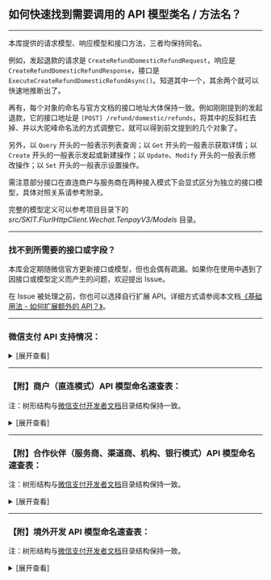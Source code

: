 ﻿## 如何快速找到需要调用的 API 模型类名 / 方法名？

---

本库提供的请求模型、响应模型和接口方法，三者均保持同名。

例如，发起退款的请求是 `CreateRefundDomesticRefundRequest`，响应是 `CreateRefundDomesticRefundResponse`，接口是 `ExecuteCreateRefundDomesticRefundAsync()`。知道其中一个，其余两个就可以快速地推断出了。

再有，每个对象的命名与官方文档的接口地址大体保持一致。例如刚刚提到的发起退款，它的接口地址是 `[POST] /refund/domestic/refunds`，将其中的反斜杠去掉、并以大驼峰命名法的方式调整它，就可以得到前文提到的几个对象了。

另外，以 `Query` 开头的一般表示列表查询；以 `Get` 开头的一般表示获取详情；以 `Create` 开头的一般表示发起或新建操作；以 `Update`、`Modify` 开头的一般表示修改操作；以 `Set` 开头的一般表示设置操作。

需注意部分接口在直连商户与服务商在两种接入模式下会显式区分为独立的接口模型，具体对照关系请参考附录。

完整的模型定义可以参考项目目录下的 _src/SKIT.FlurlHttpClient.Wechat.TenpayV3/Models_ 目录。

---

### 找不到所需要的接口或字段？

本库会定期随微信官方更新接口或模型，但也会偶有疏漏。如果你在使用中遇到了因接口或模型定义而产生的问题，欢迎提出 Issue。

在 Issue 被处理之前，你也可以选择自行扩展 API。详细方式请参阅本文档[《基础用法 - 如何扩展额外的 API？》](./Basic_Extensions.md)。

---

### 微信支付 API 支持情况：

<details>

<summary>[展开查看]</summary>

|     |             微信 API              |      商户类型       |       备注        |
| :-: | :-------------------------------: | :-----------------: | :---------------: |
|  √  |       支付产品：JSAPI 支付        | 直连商户 & 合作伙伴 |                   |
|  √  |        支付产品：APP 支付         | 直连商户 & 合作伙伴 |                   |
|  √  |         支付产品：H5 支付         | 直连商户 & 合作伙伴 |                   |
|  √  |       支付产品：Native 支付       | 直连商户 & 合作伙伴 |                   |
|  √  |       支付产品：小程序支付        | 直连商户 & 合作伙伴 |                   |
|  ×  |  <del>支付产品：付款码支付</del>  | 直连商户 & 合作伙伴 | 官方未提供 v3 API |
|  √  |        支付产品：合单支付         | 直连商户 & 合作伙伴 |                   |
|  √  |      支付产品：资金/交易账单      | 直连商户 & 合作伙伴 |                   |
|  √  |          支付产品：退款           | 直连商户 & 合作伙伴 |                   |
|  √  |       运营工具：转账到零钱        | 直连商户 & 合作伙伴 |                   |
|  ×  | <del>运营工具：转账到银行卡</del> | 直连商户 & 合作伙伴 | 官方未提供 v3 API |
|  √  |       经营能力：微信支付分        | 直连商户 & 合作伙伴 |                   |
|  √  |     经营能力：微信支付分停车      | 直连商户 & 合作伙伴 |                   |
|  √  |       经营能力：平台收付通        |      合作伙伴       |                   |
|  √  |         运营工具：代金券          | 直连商户 & 合作伙伴 |                   |
|  √  |         运营工具：商家券          | 直连商户 & 合作伙伴 |                   |
|  √  |        运营工具：委托营销         | 直连商户 & 合作伙伴 |                   |
|  √  |        运营工具：支付有礼         | 直连商户 & 合作伙伴 |                   |
|  √  |        运营工具：智慧商圈         | 直连商户 & 合作伙伴 |                   |
|  √  |       运营工具：支付即服务        | 直连商户 & 合作伙伴 |                   |
|  √  |        运营工具：电子发票         | 直连商户 & 合作伙伴 |                   |
|  √  |        运营工具：点金计划         |      合作伙伴       |                   |
|  ×  |   <del>运营工具：现金红包</del>   | 直连商户 & 合作伙伴 | 官方未提供 v3 API |
|  √  |          扩展工具：分账           | 直连商户 & 合作伙伴 |                   |
|  √  |      扩展工具：连锁品牌分账       |      合作伙伴       |                   |
|  √  |     扩展工具：消费者投诉 2.0      | 直连商户 & 合作伙伴 |                   |
|  √  |        安全工具：平台证书         | 直连商户 & 合作伙伴 |                   |
|  √  |      商户管理：特约商户进件       |      合作伙伴       |                   |
|  √  |    商户管理：商户开户意愿确认     |      合作伙伴       |                   |
|  √  |    商户管理：商户平台处置通知     |      合作伙伴       |                   |
|  √  |   商户管理：不活跃商户身份核实    |      合作伙伴       |                   |
|  √  |           其他：消费卡            | 直连商户 & 合作伙伴 |                   |
|  √  |      其他：代扣服务切卡组件       | 直连商户 & 合作伙伴 |                   |
|  √  |    其他：图片上传（营销专用）     | 直连商户 & 合作伙伴 |                   |
|  √  |         其他：微信先享卡          |      直连商户       |                   |
|  √  |        其他：连锁品牌门店         |      合作伙伴       |                   |
|  √  |        其他：品牌小店营销         |      合作伙伴       |                   |
|  √  |     其他：租用充电宝隔夜归还      |      直连商户       |                   |
|  √  |          其他：ETC 扣费           |      合作伙伴       |                   |
|  √  |          其他：电子小票           |      合作伙伴       |                   |
|  √  |       其他：出租车电子发票        |      合作伙伴       |                   |
|  √  |         其他：教育续费通          |      直连商户       |                   |
|  √  |         其他：校园轻松付          |      合作伙伴       |                   |
|  √  |        其他：微信点餐订单         |      合作伙伴       |                   |
|  √  |         其他：微信寄快递          |      合作伙伴       |                   |
|  √  |        其他：品牌小店营销         |      合作伙伴       |                   |
|  √  |        其他：银行定向促活         | 直连商户 & 合作伙伴 |                   |
|  √  |       其他：银行提现免费券        |      合作伙伴       |                   |
|  √  |         其他：银行周周惠          |      合作伙伴       |                   |
|  √  |           其他：微工卡            |      合作伙伴       |                   |
|  √  |        其他：优惠费率活动         |      合作伙伴       |                   |
|  √  |           其他：爱心餐            |      直连商户       |                   |
|  ×  |     <del>其他：清关报关</del>     |      直连商户       | 官方未提供 v3 API |
|  √  |       境外支付：子商户进件        |      合作伙伴       |                   |
|  √  |        境外支付：融合钱包         |      合作伙伴       |                   |
|  √  |        境外支付：委托代扣         | 直连商户 & 合作伙伴 |                   |
|  √  |          境外支付：报关           |      合作伙伴       |                   |

</details>

---

### 【附】商户（直连模式）API 模型命名速查表：

注：树形结构与[微信支付开发者文档](https://pay.weixin.qq.com/docs/merchant/development/interface-rules/introduction.html)目录结构保持一致。

<details>

<summary>[展开查看]</summary>

-   支付产品

    -   JSAPI 支付

        -   JSAPI 下单：`CreatePayTransactionJsapi`

        -   查询订单：`GetPayTransactionById` / `GetPayTransactionByOutTradeNumber`

        -   关闭订单：`ClosePayTransaction`

    -   APP 支付

        -   APP 下单：`CreatePayTransactionApp`

        -   查询订单：`GetPayTransactionById` / `GetPayTransactionByOutTradeNumber`

        -   关闭订单：`ClosePayTransaction`

    -   H5 支付

        -   H5 下单：`CreatePayTransactionH5`

        -   查询订单：`GetPayTransactionById` / `GetPayTransactionByOutTradeNumber`

        -   关闭订单：`ClosePayTransaction`

    -   Native 支付

        -   Native 下单：`CreatePayTransactionNative`

        -   查询订单：`GetPayTransactionById` / `GetPayTransactionByOutTradeNumber`

        -   关闭订单：`ClosePayTransaction`

    -   小程序支付

        -   小程序下单：`CreatePayTransactionJsapi`

        -   查询订单：`GetPayTransactionById` / `GetPayTransactionByOutTradeNumber`

        -   关闭订单：`ClosePayTransaction`

    -   合单支付

        -   合单 APP 下单：`CreateCombineTransactionApp`

        -   合单 JSAPI 下单：`CreateCombineTransactionJsapi`

        -   合单 H5 下单：`CreateCombineTransactionH5`

        -   合单 Native 下单：`CreateCombineTransactionNative`

        -   合单小程序下单：`CreateCombineTransactionJsapi`

        -   合单查询订单：`GetCombineTransactionByCombineOutTradeNumber`

        -   合单关闭订单：`CloseCombineTransaction`

    -   资金/交易账单

        -   申请交易账单：`GetBillTradeBill`

        -   申请资金账单：`GetBillFundflowBill`

        -   下载账单：`DownloadBillFile`

    -   退款

        -   申请退款：`CreateRefundDomesticRefund`

        -   查询单笔退款：`GetRefundDomesticRefundByOutRefundNumber`

        -   发起异常退款：`CreateRefundDomesticAbnormalRefundApply`

-   运营工具

    -   转账到零钱

        -   发起批量转账：`CreateTransferBatch`

        -   微信批次单号查询批次单：`GetTransferBatchByBatchId`

        -   微信明细单号查询明细单：`GetTransferBatchDetailByDetailId`

        -   商家批次单号查询批次单：`GetTransferBatchByOutBatchNumber`

        -   商家明细单号查询明细单：`GetTransferBatchDetailByOutDetailNumber`

        -   转账电子回单申请受理：`CreateTransferBillReceipt`

        -   查询转账电子回单：`GetTransferBillReceiptByOutBatchNumber`

        -   转账明细电子回单受理：`CreateTransferDetailElectronicReceipt`

        -   查询转账明细电子回单受理结果：`GetTransferDetailElectronicReceiptByOutDetailNumber`

        -   下载电子回单：`DownloadBillFile`

        -   查询账户实时余额：`GetMerchantFundBalance`

        -   查询账户日终余额：`GetMerchantFundDayendBalance`

    -   微信支付分

        -   服务订单

            -   创建支付分订单：`CreatePayScoreServiceOrder`

            -   查询支付分订单：`GetPayScoreServiceOrderByQueryId` / `GetPayScoreServiceOrderByOutOrderNumber`

            -   取消支付分订单：`CancelPayScoreServiceOrder`

            -   修改订单金额：`ModifyPayScoreServiceOrder`

            -   完结支付分订单：`SetPayScoreServiceOrderComplete`

            -   商户发起催收扣款：`SetPayScoreServiceOrderPay`

            -   同步服务订单信息：`SetPayScoreServiceOrderSync`

            -   申请退款：`CreateRefundDomesticRefund`

            -   查询单笔退款：`GetRefundDomesticRefundByOutRefundNumber`

        -   微信支付分（免确认模式）

            -   创单结单合并：`CreatePayScoreServiceOrderDirectComplete`

        -   微信支付分（免确认预授权模式）

            -   商户预授权：`ApplyPayScorePermissions`

            -   查询用户授权记录（授权协议号）：`GetPayScorePermissionsByAuthorizationCode`

            -   解除用户授权关系（授权协议号）：`TerminatePayScorePermissionsByAuthorizationCode`

            -   查询用户授权记录（OpenId）：`GetPayScorePermissionsByOpenId`

            -   解除用户授权关系（OpenId）：`TerminatePayScorePermissionsByOpenId`

    -   微信支付分停车

        -   创建停车入场：`CreateVehicleParking`

        -   查询车牌服务开通信息：`GetVehicleParkingService`

        -   扣费受理：`CreateVehicleTransactionParking`

        -   查询订单：`GetVehicleTransactionByOutTradeNumber`

    -   代金券

        -   创建代金券批次：`CreateMarketingFavorStock`

        -   激活代金券批次：`StartMarketingFavorStock`

        -   发放代金券批次：`SendMarketingFavorUserCoupon`

        -   暂停代金券批次：`PauseMarketingFavorStock`

        -   重启代金券批次：`RestartMarketingFavorStock`

        -   条件查询批次列表：`QueryMarketingFavorStocks`

        -   查询批次详情：`GetMarketingFavorStockByStockId`

        -   查询代金券详情：`GetMarketingFavorUserCouponByCouponId`

        -   查询代金券可用商户：`QueryMarketingFavorStockMerchants`

        -   查询代金券可用单品：`QueryMarketingFavorStockItems`

        -   根据商户号查用户的券：`QueryMarketingFavorUserCoupons`

        -   下载批次核销明细：`GetMarketingFavorStockUseFlow`

        -   下载批次退款明细：`GetMarketingFavorStockRefundFlow`

        -   设置消息通知地址：`UpdateMarketingFavorCallback`

        -   图片上传：`UploadMerchantMediaImage`

    -   商家券

        -   创建商家券：`CreateMarketingBusifavorStock`

        -   查询商家券详情：`GetMarketingBusifavorStockByStockId`

        -   核销用户券：`SetMarketingBusifavorCouponUsed`

        -   根据过滤条件查询用户券：`QueryMarketingBusifavorUserCoupons`

        -   查询用户单张券详情：`GetMarketingBusifavorUserCouponByCouponCode`

        -   上传预存 Code：`UploadMarketingBusifavorStockCouponCodes`

        -   设置商家券事件通知地址：`UpdateMarketingBusifavorCallback`

        -   查询商家券事件通知地址：`GetMarketingBusifavorCallback`

        -   关联订单信息：`AssociateMarketingBusifavorCoupon`

        -   取消关联订单信息：`DisassociateMarketingBusifavorCoupon`

        -   修改批次预算：`UpdateMarketingBusifavorStockBudget`

        -   修改商家券基本信息：`UpdateMarketingBusifavorStock`

        -   申请退券：`CreateMarketingBusifavorCouponReturn`

        -   使券失效：`DeactivateMarketingBusifavorCoupon`

        -   营销补差付款：`CreateMarketingBusifavorSubsidyPayReceipt`

        -   营销补差回退：`CreateMarketingBusifavorSubsidyReturnReceipt`

        -   查询营销补差付款单列表：`QueryMarketingBusifavorSubsidyPayReceipts`

        -   查询营销补差付款单详情：`GetMarketingBusifavorSubsidyPayReceiptBySubsidyReceiptId`

        -   图片上传：`UploadMerchantMediaImage`

    -   委托营销

        -   建立合作关系：`BuildMarketingPartnership`

        -   终止合作关系：`TerminateMarketingPartnership`

        -   查询合作关系列表：`QueryMarketingPartnerships`

    -   支付有礼

        -   创建全场满额送活动：`CreateMarketingPayGiftActivityUniqueThresholdActivity`

        -   查询活动详情接口：`GetMarketingPayGiftActivityByActivityId`

        -   查询活动发券商户号：`QueryMarketingPayGiftActivityMerchants`

        -   查询活动指定商品列表：`QueryMarketingPayGiftActivityGoods`

        -   终止活动：`TerminateMarketingPayGiftActivity`

        -   新增活动发券商户号：`AddMarketingPayGiftActivityMerchant`

        -   获取支付有礼活动列表：`QueryMarketingPayGiftActivities`

        -   删除活动发券商户号：`DeleteMarketingPayGiftActivityMerchant`

        -   图片上传：`UploadMerchantMediaImage`

    -   智慧商圈

        -   商圈积分同步：`NotifyBusinessCirclePoints`

        -   商圈积分授权查询：`GetBusinessCircleUserAuthorizationByOpenId`

        -   商圈会员待积分状态查询：`GetBusinessCircleUserPointsCommitStatusByOpenId`

        -   商圈会员停车状态同步：`NotifyBusinessCircleParkings`

    -   支付即服务

        -   服务人员注册：`CreateSmartGuide`

        -   服务人员分配：`AssignSmartGuide`

        -   服务人员查询：`QuerySmartGuides`

        -   服务人员信息更新：`UpdateSmartGuide`

    -   电子发票

        -   公共 API

            -   创建电子发票卡券模板：`CreateNewTaxControlFapiaoCardTemplate`

            -   配置开发选项：`ModifyNewTaxControlFapiaoMerchantDevelopmentConfig`

            -   查询商户配置的开发选项：`GetNewTaxControlFapiaoMerchantDevelopmentConfig`

            -   查询电子发票：`GetNewTaxControlFapiaoApplicationByFapiaoApplyId`

            -   获取抬头填写链接：`GetNewTaxControlFapiaoUserTitleUrl`

            -   获取用户填写的抬头：`GetNewTaxControlFapiaoUserTitle`

        -   区块链电子发票 API

            -   获取商户开票基础信息：`GetNewTaxControlFapiaoMerchantBaseInformation`

            -   获取商品和服务税收分类对照表：`QueryNewTaxControlFapiaoMerchantTaxCodes`

            -   开具电子发票：`CreateNewTaxControlFapiaoApplication`

            -   冲红电子发票：`ReverseNewTaxControlFapiaoApplication`

            -   获取发票下载信息：`GetNewTaxControlFapiaoApplicationFiles`

            -   下载发票文件：`DownloadNewTaxControlFapiaoApplicationFile`

        -   电子发票商户信息

            -   上传电子发票文件：`UploadNewTaxControlFapiaoApplicationFapiaoFile`

            -   将电子发票插入微信用户卡包：`CreateNewTaxControlFapiaoApplicationCard`

-   扩展工具

    -   分账

        -   请求分账：`CreateProfitSharingOrder`

        -   查询分账结果：`GetProfitSharingOrderByOutOrderNu`

        -   请求分账回退：`CreateProfitSharingReturnOrder`

        -   查询分账回退结果：`GetProfitSharingReturnOrderByOutOrderNumber`

        -   解冻剩余资金：`SetProfitSharingOrderUnfrozen`

        -   查询剩余待分金额：`GetProfitSharingTransactionAmounts`

        -   添加分账接收方：`AddProfitSharingReceiver`

        -   删除分账接收方：`DeleteProfitSharingReceiver`

        -   申请分账账单：`GetProfitSharingBill`

        -   下载账单：`DownloadBillFile`

    -   消费者投诉 2.0

        -   查询投诉单列表：`QueryMerchantServiceComplaints`

        -   查询投诉单详情：`GetMerchantServiceComplaintByComplaintId`

        -   查询投诉协商历史：`QueryMerchantServiceComplaintNegotiationHistories`

        -   创建投诉通知回调地址：`CreateMerchantServiceComplaintNotification`

        -   查询投诉通知回调地址：`GetMerchantServiceComplaintNotification`

        -   更新投诉通知回调地址：`UpdateMerchantServiceComplaintNotification`

        -   删除投诉通知回调地址：`DeleteMerchantServiceComplaintNotification`

        -   提交回复：`CreateMerchantServiceComplaintResponse`

        -   反馈处理完成：`SetMerchantServiceComplaintComplete`

        -   商户上传反馈图片：`UploadMerchantServiceImage`

        -   下载图片：`DownloadMerchantServiceImage`

-   安全工具

    -   平台证书

        -   获取平台证书列表：`QueryCertificates`

-   其他

    -   消费卡

        -   发放消费卡：`SendMarketingBusifavorCoupon`

    -   银行定向促活

        -   导入定向用户协议号：`UploadMarketingBankPackagesTasks`

    -   银行提现免费券

        -   为用户发银行提现免费券：`SendMarketingWithdrawFavorUserCoupon`

        -   查询批次下用户银行提现免费券列表：`QueryMarketingWithdrawFavorUserCoupons`

    -   银行周周惠

        -   报名周周惠活动：`ApplyMarketingWeeklyDiscountActivity`

        -   查询周周惠活动列表：`QueryApplyMarketingWeeklyDiscountActivities`

        -   查询周周惠活动详情：`GetApplyMarketingWeeklyDiscountActivityByActivityId`

    -   银行组件：

        -   获取对私银行卡号开户银行：`QueryCapitalBanksByBankAccount`

        -   查询支持个人业务的银行列表：`QueryCapitalBanksPersonalBanking`

        -   查询支持对公业务的银行列表：`QueryCapitalBanksCorporateBanking`

        -   查询省份列表：`QueryCapitalAreasProvinces`

        -   查询城市列表：`QueryCapitalAreasCities`

        -   查询支行列表：`QueryCapitalBanksBranches`

    -   微信先享卡

        -   预受理领卡请求：`PrepareDiscountCard`

        -   增加用户记录：`AddDiscountCardUserRecord`

        -   查询先享卡订单：`GetDiscountCardByOutCardCode`

    -   来账识别

        -   商户银行来账查询：`QueryMerchantFundMerchantIncomeRecords`

    -   扣款服务

        -   预扣费通知：`NotifyPAPayContract`

    -   代扣服务切卡组件

        -   出行券切卡组件预下单：`CreateIndustryCouponToken`

    -   教育续费通：

        -   预签约：`PresignEducationPAPayContract`

        -   通过协议号查询签约：`GetEducationPAPayContractByContractId`

        -   通过用户标识查询签约：`QueryEducationPAPayUserContracts`

        -   解约：`TerminateEducationPAPayContract`

        -   发送扣款预通知：`SendEducationPAPayContractNotification`

        -   教育通扣款受理：`CreateEducationPAPayTransaction`

        -   微信订单号查单：`GetEducationPAPayTransactionById`

        -   商户订单号查单：`GetEducationPAPayTransactionByOutTradeNumber`

    -   租用充电宝隔夜归还

        -   保险订单

            -   创建保险订单：`CreateHirePowerBankInsuranceOrder`

            -   查询保险订单详情：`GetHirePowerBankInsuranceOrderByOutOrderNumber`

            -   查询用户保险订单领取资格：`GetHirePowerBankUserQualificationByOpenId`

    -   爱心餐

        -   查询爱心餐品牌信息：`GetLovefeastBrandByBrandId`

</details>

---

### 【附】合作伙伴（服务商、渠道商、机构、银行模式）API 模型命名速查表：

注：树形结构与[微信支付开发者文档](https://pay.weixin.qq.com/docs/partner/development/interface-rules/introduction.html)目录结构保持一致。

<details>

<summary>[展开查看]</summary>

-   支付产品

    -   JSAPI 支付

        -   JSAPI 下单：`CreatePayPartnerTransactionJsapi`

        -   查询订单：`GetPayPartnerTransactionById` / `GetPayPartnerTransactionByOutTradeNumber`

        -   关闭订单：`ClosePayPartnerTransaction`

    -   APP 支付

        -   APP 下单：`CreatePayPartnerTransactionApp`

        -   查询订单：`GetPayPartnerTransactionById` / `GetPayPartnerTransactionByOutTradeNumber`

        -   关闭订单：`ClosePayPartnerTransaction`

    -   H5 支付

        -   H5 下单：`CreatePayPartnerTransactionH5`

        -   查询订单：`GetPayPartnerTransactionById` / `GetPayPartnerTransactionByOutTradeNumber`

        -   关闭订单：`ClosePayPartnerTransaction`

    -   Native 支付

        -   Native 下单：`CreatePayPartnerTransactionNative`

        -   查询订单：`GetPayPartnerTransactionById` / `GetPayPartnerTransactionByOutTradeNumber`

        -   关闭订单：`ClosePayPartnerTransaction`

        -   申请退款：`CreateRefundDomesticRefund`

        -   查询单笔退款：`GetRefundDomesticRefundByOutRefundNumber`

        -   申请交易账单：`GetBillTradeBill`

        -   申请资金账单：`GetBillFundflowBill`

        -   申请单个子商户资金账单：`GetBillSubMerchantFundflowBill`

        -   下载账单：`DownloadBillFile`

    -   小程序支付

        -   小程序下单：`CreatePayPartnerTransactionJsapi`

        -   查询订单：`GetPayPartnerTransactionById` / `GetPayPartnerTransactionByOutTradeNumber`

        -   关闭订单：`ClosePayPartnerTransaction`

    -   合单支付

        -   合单 APP 下单：`CreateCombineTransactionApp`

        -   合单 JSAPI 下单：`CreateCombineTransactionJsapi`

        -   合单 H5 下单：`CreateCombineTransactionH5`

        -   合单 Native 下单：`CreateCombineTransactionNative`

        -   合单小程序下单：`CreateCombineTransactionJsapi`

        -   合单查询订单：`GetCombineTransactionByCombineOutTradeNumber`

        -   合单关闭订单：`CloseCombineTransaction`

    -   资金/交易账单

        -   申请交易账单：`GetBillTradeBill`

        -   申请资金账单：`GetBillFundflowBill`

        -   下载账单：`DownloadBillFile`

        -   申请单个子商户资金账单：`GetBillSubMerchantFundflowBill`

        -   申请二级商户资金账单：`GetEcommerceBillFundflowBill`

        -   下载单个子商户/二级商户资金账单：`DownloadBillFile`

    -   退款

        -   申请退款：`CreateRefundDomesticRefund`

        -   查询单笔退款：`GetRefundDomesticRefundByOutRefundNumber`

        -   发起异常退款：`CreateRefundDomesticAbnormalRefundApply`

-   运营工具

    -   转账到零钱

        -   发起批量转账：`CreatePartnerTransferBatch`

        -   微信批次单号查询批次单：`GetPartnerTransferBatchByBatchId`

        -   微信明细单号查询明细单：`GetPartnerTransferBatchDetailByDetailId`

        -   商家批次单号查询批次单：`GetPartnerTransferBatchByOutBatchNumber`

        -   商家明细单号查询明细单：`GetPartnerTransferBatchDetailByOutDetailNumber`

        -   转账电子回单申请受理：`CreateTransferBillReceipt`

        -   查询转账电子回单：`GetTransferBillReceiptByOutBatchNumber`

        -   转账明细电子回单受理：`CreateTransferDetailElectronicReceipt`

        -   查询转账明细电子回单受理结果：`GetTransferDetailElectronicReceiptByOutDetailNumber`

        -   下载电子回单：`DownloadBillFile`

        -   查询特约商户账户实时余额：`GetEcommerceFundBalance`

        -   查询账户实时余额：`GetMerchantFundBalance`

        -   查询账户日终余额：`GetMerchantFundDayendBalance`

    -   微信支付分

        -   服务订单

            -   创建支付分订单：`CreatePayScorePartnerServiceOrder`

            -   查询支付分订单：`GetPayScorePartnerServiceOrderByQueryId` / `GetPayScoreServiceOrderByOutOrderNumber`

            -   取消支付分订单：`CancelPayScorePartnerServiceOrder`

            -   修改订单金额：`ModifyPayPartnerScoreServiceOrder`

            -   完结支付分订单：`SetPayScorePartnerServiceOrderComplete`

            -   商户发起催收扣款：`SetPayScorePartnerServiceOrderPay`

            -   同步服务订单信息：`SetPayScorePartnerServiceOrderSync`

            -   商户申请获取对账单：`GetPayScoreMerchantBill`

        -   微信支付分（免确认预授权模式）

            -   商户预授权：`ApplyPayScorePartnerPermissions`

            -   查询用户授权记录（授权协议号）：`GetPayScorePartnerPermissionsByAuthorizationCode`

            -   解除用户授权关系（授权协议号）：`TerminatePayScorePartnerPermissionsByAuthorizationCode`

            -   查询用户授权记录（OpenId）：`GetPayScorePartnerPermissionsByOpenId`

            -   解除用户授权关系（OpenId）：`TerminatePayScorePartnerPermissionsByOpenId`

    -   微信支付分停车

        -   查询车牌服务开通信息：`GetVehicleParkingService`

        -   创建停车入场：`CreateVehicleParking`

        -   扣费受理：`CreateVehicleTransactionParking`

        -   查询订单：`GetVehicleTransactionByOutTradeNumber`

    -   平台收付通（商户进件）

        -   二级商户进件：`CreateEcommerceApplyment`

        -   查询申请状态：`GetEcommerceApplymentByApplymentId` / `GetEcommerceApplymentByOutRequestNumber`

        -   下载平台证书：`QueryCertificates`

        -   修改结算帐号：`ModifyApplyForSubMerchantSettlement`

        -   查询结算账户：`GetApplyForSubMerchantSettlement`

        -   查询结算账户修改申请状态：`GetApplyForSubMerchantSettlementByApplicationNumber`

    -   平台收付通（普通支付）

        -   APP 下单：`CreatePayPartnerTransactionApp`

        -   JSAPI 下单：`CreatePayPartnerTransactionJsapi`

        -   小程序下单：`CreatePayPartnerTransactionJsapi`

        -   H5 下单：`CreatePayPartnerTransactionH5`

        -   Navive 下单：`CreatePayPartnerTransactionNavive`

        -   查询订单：`GetPayPartnerTransactionById` / `GetPayPartnerTransactionByOutTradeNumber`

        -   关闭订单：`ClosePayPartnerTransaction`

    -   平台收付通（合单支付）

        -   合单 APP 下单：`CreateCombineTransactionApp`

        -   合单 JSAPI 下单：`CreateCombineTransactionJsapi`

        -   合单 H5 下单：`CreateCombineTransactionH5`

        -   合单 Native 下单：`CreateCombineTransactionNative`

        -   合单小程序下单：`CreateCombineTransactionJsapi`

        -   合单查询订单：`GetCombineTransactionByCombineOutTradeNumber`

        -   合单关闭订单：`CloseCombineTransaction`

    -   平台收付通（合单代扣）

        -   APP 方式预签约：`PresignEcommerceCombinePAPayContractEntrustApp`

        -   查询协议：`GetEcommerceCombinePAPayContractByOutContractCode`

        -   解约协议：`TerminatEcommerceCombinePAPayContract`

        -   支付：`CreateEcommerceCombinePAPayTransaction`

        -   撤销订单：`ReverseEcommerceCombinePAPayTransaction`

        -   查询订单：`GetEcommerceCombinePAPayTransactionByCombineOutTradeNumber`

    -   平台收付通（分账）

        -   请求分账：`CreateEcommerceProfitSharingOrder`

        -   查询分账结果：`GetEcommerceProfitSharingOrderByOutOrderNumber`

        -   请求分账回退：`CreateEcommerceProfitSharingReturnOrder`

        -   查询分账回退结果：`GetEcommerceProfitSharingReturnOrderByOrderId` / `GetEcommerceProfitSharingReturnOrderByOutOrderNumber`

        -   完结分账：`SetEcommerceProfitSharingOrderFinish`

        -   查询订单剩余待分金额：`GetEcommerceProfitSharingOrderAmounts`

        -   添加分账接收方：`AddEcommerceProfitSharingReceiver`

        -   删除分账接收方：`DeleteEcommerceProfitSharingReceiver`

    -   平台收付通（补差）

        -   请求补差：`CreateEcommerceSubsidy`

        -   请求补差回退：`CreateEcommerceSubsidyReturn`

        -   取消补差：`CancelEcommerceSubsidy`

    -   平台收付通（退款）

        -   申请退款：`CreateEcommerceRefund`

        -   查询退款：`GetEcommerceRefundByRefundId` / `GetEcommerceRefundByOutRefundNumber`

        -   垫付退款回补：`CreateEcommerceRefundReturnAdvance`

        -   查询垫付回补结果：`GetEcommerceRefundReturnAdvance`

    -   平台收付通（余额查询）

        -   查询二级商户账户实时余额：`GetEcommerceFundBalance`

        -   查询二级商户账户日终余额：`GetEcommerceFundDayendBalance`

        -   查询电商平台账户实时余额：`GetMerchantFundBalance`

        -   查询电商平台账户日终余额：`GetMerchantFundDayendBalance`

    -   平台收付通（商户提现）

        -   二级商户余额提现：`CreateEcommerceFundWithdraw`

        -   二级商户查询提现状态：`GetEcommerceFundWithdrawByWithdrawId` / `GetEcommerceFundWithdrawByOutRequestNumber`

        -   电商平台提现：`CreateMerchantFundWithdraw`

        -   电商平台查询提现状态：`GetMerchantFundWithdrawByWithdrawId` / `GetMerchantFundWithdrawByOutRequestNumber`

        -   按日下载提现异常文件：`GetMerchantFundWithdrawBill`

    -   平台收付通（注销申请）

        -   提交注销申请单：`CreateEcommerceAccountCancelApplication`

        -   查询注销单状态：`GetEcommerceAccountCancelApplicationByOutApplyNumber`

        -   图片上传：`UploadEcommerceAccountCancelApplicationMedia`

    -   平台收付通（注销后提现）

        -   商户提现申请单号查询提现申请单状态：`GetMerchantOperateRiskWithdrawlApplyByOutRequestNumber`

        -   微信支付提现申请单号查询提现申请单状态：`GetMerchantOperateRiskWithdrawlApplyByApplymentId`

        -   提交已注销商户号可用余额提现申请单：`CreateMerchantOperateRiskWithdrawlApply`

    -   平台收付通（跨境付款）

        -   查询订单剩余可出境余额：`GetFundsToOverseaTransactionAvailableAbroadAmountByTransactionId`

        -   申请资金出境：`CreateFundsToOverseaOrder`

        -   查询出境结果：`GetFundsToOverseaOrderByOutOrderId`

        -   获取购付汇账单文件下载链接：`GetFundsToOverseaBillDownloadUrl`

    -   平台收付通（下载账单）

        -   申请交易账单：`GetBillTradeBill`

        -   申请资金账单：`GetBillFundflowBill`

        -   获取分账账单文件下载地址：`GetProfitSharingBill`

        -   申请二级商户资金账单：`GetEcommerceBillFundflowBill`

        -   下载账单：`DownloadBillFile`

    -   代金券

        -   创建代金券批次：`CreateMarketingFavorStock`

        -   激活代金券批次：`StartMarketingFavorStock`

        -   发放代金券批次：`SendMarketingFavorUserCoupon`

        -   暂停代金券批次：`PauseMarketingFavorStock`

        -   重启代金券批次：`RestartMarketingFavorStock`

        -   条件查询批次列表：`QueryMarketingFavorStocks`

        -   查询批次详情：`GetMarketingFavorStockByStockId`

        -   查询代金券详情：`GetMarketingFavorUserCouponByCouponId`

        -   查询代金券可用商户：`QueryMarketingFavorStockMerchants`

        -   查询代金券可用单品：`QueryMarketingFavorStockItems`

        -   根据商户号查用户的券：`QueryMarketingFavorUserCoupons`

        -   下载批次核销明细：`GetMarketingFavorStockUseFlow`

        -   下载批次退款明细：`GetMarketingFavorStockRefundFlow`

        -   设置消息通知地址：`UpdateMarketingFavorCallback`

        -   图片上传：`UploadMarketingMediaImage`

    -   商家券

        -   创建商家券：`CreateMarketingBusifavorStock`

        -   查询商家券详情：`GetMarketingBusifavorStockByStockId`

        -   核销用户券：`SetMarketingBusifavorCouponUsed`

        -   根据过滤条件查询用户券：`QueryMarketingBusifavorUserCoupons`

        -   查询用户单张券详情：`GetMarketingBusifavorUserCouponByCouponCode`

        -   上传预存 Code：`UploadMarketingBusifavorStockCouponCodes`

        -   设置商家券事件通知地址：`UpdateMarketingBusifavorCallback`

        -   查询商家券事件通知地址：`GetMarketingBusifavorCallback`

        -   关联订单信息：`AssociateMarketingBusifavorCoupon`

        -   取消关联订单信息：`DisassociateMarketingBusifavorCoupon`

        -   修改批次预算：`UpdateMarketingBusifavorStockBudget`

        -   修改商家券基本信息：`UpdateMarketingBusifavorStock`

        -   申请退券：`CreateMarketingBusifavorCouponReturn`

        -   使券失效：`DeactivateMarketingBusifavorCoupon`

        -   营销补差付款：`CreateMarketingBusifavorSubsidyPayReceipt`

        -   营销补差回退：`CreateMarketingBusifavorSubsidyReturnReceipt`

        -   查询营销补差付款单列表：`QueryMarketingBusifavorSubsidyPayReceipts`

        -   查询营销补差付款单详情：`GetMarketingBusifavorSubsidyPayReceiptBySubsidyReceiptId`

        -   图片上传：`UploadMarketingMediaImage`

    -   委托营销

        -   建立合作关系：`BuildMarketingPartnership`

        -   终止合作关系：`TerminateMarketingPartnership`

        -   查询合作关系列表：`QueryMarketingPartnerships`

    -   支付有礼

        -   创建全场满额送活动：`CreateMarketingPayGiftActivityUniqueThresholdActivity`

        -   查询活动详情接口：`GetMarketingPayGiftActivityByActivityId`

        -   查询活动发券商户号：`QueryMarketingPayGiftActivityMerchants`

        -   查询活动指定商品列表：`QueryMarketingPayGiftActivityGoods`

        -   终止活动：`TerminateMarketingPayGiftActivity`

        -   新增活动发券商户号：`AddMarketingPayGiftActivityMerchant`

        -   获取支付有礼活动列表：`QueryMarketingPayGiftActivities`

        -   删除活动发券商户号：`DeleteMarketingPayGiftActivityMerchant`

        -   图片上传：`UploadMarketingMediaImage`

    -   智慧商圈

        -   商圈积分同步：`NotifyBusinessCirclePoints`

        -   商圈积分授权查询：`GetBusinessCircleUserAuthorizationByOpenId`

        -   商圈会员待积分状态查询：`GetBusinessCircleUserPointsCommitStatusByOpenId`

        -   商圈会员停车状态同步：`NotifyBusinessCircleParkings`

    -   支付即服务

        -   服务人员注册：`CreateSmartGuide`

        -   服务人员分配：`AssignSmartGuide`

        -   服务人员查询：`QuerySmartGuides`

        -   服务人员信息更新：`UpdateSmartGuide`

    -   电子发票

        -   电子发票卡券模板

            -   创建电子发票卡券模板：`CreateNewTaxControlFapiaoCardTemplate`

        -   电子发票

            -   开具电子发票：`CreateNewTaxControlFapiaoApplication`

            -   上传电子发票文件：`UploadNewTaxControlFapiaoApplicationFapiaoFile`

            -   查询电子发票：`GetNewTaxControlFapiaoApplicationByFapiaoApplyId`

            -   获取发票下载信息：`GetNewTaxControlFapiaoApplicationFiles`

            -   将电子发票插入微信用户卡包：`CreateNewTaxControlFapiaoApplicationCard`

            -   冲红电子发票：`ReverseNewTaxControlFapiaoApplication`

            -   下载发票文件：`DownloadNewTaxControlFapiaoApplicationFile`

        -   电子发票商户信息

            -   获取商户开票基础信息：`GetNewTaxControlFapiaoMerchantBaseInformation`

            -   查询商户配置的开发选项：`GetNewTaxControlFapiaoMerchantDevelopmentConfig`

            -   配置开发选项：`ModifyNewTaxControlFapiaoMerchantDevelopmentConfig`

            -   获取商品和服务税收分类对照表：`QueryNewTaxControlFapiaoMerchantTaxCodes`

            -   检查子商户开票功能状态：`CheckNewTaxControlFapiaoMerchant`

        -   用户抬头

            -   获取用户填写的抬头：`GetNewTaxControlFapiaoUserTitle`

            -   获取抬头填写链接：`GetNewTaxControlFapiaoUserTitleUrl`

    -   点金计划

        -   点金计划管理：`ChangeGoldPlanStatus`

        -   商家小票管理：`ChangeGoldPlanCustomPageStatus`

        -   同业过滤标签管理：`SetGoldPlanAdvertisingIndustryFilter`

        -   开通广告展示：`OpenGoldPlanAdvertisingShow`

        -   关闭广告展示：`CloseGoldPlanAdvertisingShow`

-   扩展工具

    -   分账

        -   请求分账：`CreateProfitSharingOrder`

        -   查询分账结果：`GetProfitSharingOrderByOutOrderNu`

        -   请求分账回退：`CreateProfitSharingReturnOrder`

        -   查询分账回退结果：`GetProfitSharingReturnOrderByOutOrderNumber`

        -   解冻剩余资金：`SetProfitSharingOrderUnfrozen`

        -   查询剩余待分金额：`GetProfitSharingTransactionAmounts`

        -   查询最大分账比例：`GetProfitSharingMerchantConfigs`

        -   添加分账接收方：`AddProfitSharingReceiver`

        -   删除分账接收方：`DeleteProfitSharingReceiver`

        -   申请分账账单：`GetProfitSharingBill`

        -   下载账单：`DownloadBillFile`

    -   连锁品牌分账

        -   请求分账：`CreateBrandProfitSharingOrder`

        -   查询分账结果：`GetBrandProfitSharingOrderByOutOrderNumber`

        -   请求分账回退：`CreateBrandProfitSharingReturnOrder`

        -   查询分账回退结果：`GetBrandProfitSharingReturnOrderByOrderId` / `GetBrandProfitSharingReturnOrderByOutOrderNumber`

        -   完结分账：`SetBrandProfitSharingOrderFinish`

        -   查询订单剩余待分金额：`GetBrandProfitSharingOrderAmounts`

        -   查询最大分账比例：`GetBrandProfitSharingBrandConfigs`

        -   添加分账接收方：`AddBrandProfitSharingReceiver`

        -   删除分账接收方：`DeleteBrandProfitSharingReceiver`

    -   消费者投诉 2.0

        -   查询投诉单列表：`QueryMerchantServiceComplaints`

        -   查询投诉单详情：`GetMerchantServiceComplaintByComplaintId`

        -   查询投诉协商历史：`QueryMerchantServiceComplaintNegotiationHistories`

        -   创建投诉通知回调地址：`CreateMerchantServiceComplaintNotification`

        -   查询投诉通知回调地址：`GetMerchantServiceComplaintNotification`

        -   更新投诉通知回调地址：`UpdateMerchantServiceComplaintNotification`

        -   删除投诉通知回调地址：`DeleteMerchantServiceComplaintNotification`

        -   提交回复：`CreateMerchantServiceComplaintResponse`

        -   反馈处理完成：`SetMerchantServiceComplaintComplete`

        -   商户上传反馈图片：`UploadMerchantServiceImage`

        -   下载图片：`DownloadMerchantServiceImage`

-   安全工具

    -   平台证书

        -   获取平台证书列表：`QueryCertificates`

-   商户管理

    -   特约商户进件

        -   提交申请单：`CreateApplyForSubMerchantApplyment`

        -   查询申请单状态：`GetApplyForSubMerchantApplymentByApplymentId` / `GetApplyForSubMerchantApplymentByBusinessCode`

        -   修改结算帐号：`ModifyApplyForSubMerchantSettlement`

        -   查询结算账户：`GetApplyForSubMerchantSettlement`

        -   查询结算账户修改申请状态：`GetApplyForSubMerchantSettlementByApplicationNumber`

        -   图片上传：`UploadMerchantMediaImage`

        -   视频上传：`UploadMerchantMediaVideo`

    -   商户开户意愿确认

        -   提交申请单：`CreateApplyForSubjectApplyment`

        -   撤销申请单：`CancelApplyForSubjectApplymentByApplymentId` / `CancelApplyForSubjectApplymentByBusinessCode`

        -   查询申请单审核结果：`GetApplyForSubjectApplymentByApplymentId` / `GetApplyForSubjectApplymentByBusinessCode`

        -   获取商户开户意愿确认状态：`GetApplyForSubjectApplymentMerchantState`

        -   图片上传：`UploadMerchantMediaImage`

    -   商户平台处置通知

        -   创建商户违规通知回调地址：`CreateMerchantRiskManageViolationNotification`

        -   查询商户违规通知回调地址：`GetMerchantRiskManageViolationNotification`

        -   更新商户违规通知回调地址：`UpdateMerchantRiskManageViolationNotification`

        -   删除商户违规通知回调地址：`DeleteMerchantRiskManageViolationNotification`

    -   商户风险管理

        -   上报订单关联信息：`CreateMerchantRiskManageTradeUnionInformationReport`

        -   查询风险信息：`GetMerchantRiskManageTradeRiskInformation`

        -   处置结果回传：`CreateMerchantRiskManageTradeRiskResult`

-   其他

    -   来账识别

        -   特约商户银行来账查询：`QueryMerchantFundPartnerIncomeRecords`

        -   服务商银行来账查询：`QueryMerchantFundMerchantIncomeRecords`

    -   扣款服务

        -   预扣费通知：`NotifyPartnerPAPayContract`

    -   代扣服务切卡组件

        -   出行券切卡组件预下单：`CreateIndustryCouponToken`

    -   连锁品牌门店

        -   创建门店：`CreateMerchantStore`

        -   查询门店：`GetMerchantStoreByStoreId`

        -   修改门店：`ModifyMerchantStore`

        -   绑定门店收款信息：`BindMerchantStoreRecipient`

        -   解除门店收款信息绑定：`UnbindMerchantStoreRecipient`

    -   品牌小店营销

        -   查询零售小店活动业务代理：`QueryMarketingGoodsSubsidyActivityRetailStoreRepresentatives`

        -   添加零售小店活动业务代理：`AddMarketingGoodsSubsidyActivityRetailStoreRepresentative`

        -   删除零售小店活动业务代理：`DeleteMarketingGoodsSubsidyActivityRetailStoreRepresentative`

        -   生成小店活动物料码：`CreateMarketingGoodsSubsidyActivityRetailStoreMaterial`

        -   查询小店活动门店列表：`QueryMarketingGoodsSubsidyActivityRetailStores`

        -   查询小店活动门店详情：`GetMarketingGoodsSubsidyActivityRetailStoreByStoreCode`

        -   添加小店活动门店：`AddMarketingGoodsSubsidyActivityRetailStore`

        -   删除小店活动门店：`DeleteMarketingGoodsSubsidyActivityRetailStore`

    -   电子小票

        -   自定义入口

            -   创建自定义入口：`CreateMarketingShoppingReceiptCustomEntrance`

            -   查询自定义入口：`GetMarketingShoppingReceiptCustomEntranceByBrandId`

            -   更新自定义入口：`ModifyMarketingShoppingReceiptCustomEntrance`

        -   电子小票

            -   上传电子小票：`UploadMarketingShoppingReceipt`

        -   商家电子小票跳转信息

            -   上传商家电子小票跳转信息：`SetMarketingShoppingReceiptJumpInfo`

        -   小票机

            -   小票机打印：`CreatePayDevicePrinterPrintOrder`

            -   查询订单：`GetPayDevicePrinterPrintOrderByPrintOrderNumber`

    -   ETC 扣费

        -   预开通用户 ETC 指定卡扣费：`PreopenVehicleETC`

        -   高速场景商户扣款：`CreateVehicleETCTransactionHighway`

        -   查询 ETC 签约状态：`GetVehicleETCContractByOpenId` / `GetVehicleETCContractByContractId`

        -   查询订单：`GetVehicleETCTransactionByOutTradeNumber` / `GetVehicleETCTransactionByTransactionId`

    -   出租车电子发票

        -   新增出租车公司：`CreateTaxiInvoiceTaxiCompany`

        -   获取出租车公司商户信息：`GetTaxiInvoiceTaxiCompany`

        -   更新出租车信息：`UpdateTaxiInvoiceTaxi`

        -   获取出租车信息：`GetTaxiInvoiceTaxi`

        -   更新司机信息：`UpdateTaxiInvoiceDriver`

        -   获取司机信息：`GetTaxiInvoiceDriver`

        -   签到签退：`CreateTaxiInvoicePunchAttendance`

        -   根据凭证查询乘客行程单：`GetTaxiInvoiceUserTaxiOrderByToken`

        -   上传出租车电子发票文件：`UploadTaxiInvoiceCardFile`

        -   将出租车电子发票插入微信用户卡包：`CreateTaxiInvoiceCard`

    -   校园轻松付：

        -   预签约：`PresignEducationSchoolPayContract`

        -   通过协议号查询签约：`GetEducationSchoolPayContractByContractId`

        -   商户主动解约：`TerminateEducationSchoolPayContract`

        -   查询用户签约列表：`QueryEducationSchoolPayUserContracts`

        -   扣款：`CreateEducationSchoolPayTransaction`

        -   微信支付订单号查单：`GetEducationSchoolPayTransactionById`

        -   商户订单号查单：`GetEducationSchoolPayTransactionByOutTradeNumber`

        -   商户查询用户欠款状态：`GetEducationSchoolPayUserDebtState`

    -   微工卡

        -   微工卡获得用户授权

            -   生成授权 Token：`CreatePayrollCardToken`

            -   查询微工卡授权关系：`GetPayrollRelationByOpenId`

        -   微工卡用户核身份：

            -   微工卡核身预下单：`PreorderWithAuthPayrollCardAuthentication`

            -   获取核身结果：`GetPayrollCardAuthenticationByAuthenticateNumber`

            -   查询核身记录：`QueryPayrollCardAuthentications`

        -   微工卡转账：

            -   发起批量转账：`CreatePayrollCardTransferBatch`

            -   微信支付批次单号查询批次单：`GetTransferBatchByBatchId`

            -   微信支付明细单号查询明细单：`GetTransferBatchDetailByDetailId`

            -   商家批次单号查询批次单：`GetTransferBatchByOutBatchNumber`

            -   商家明细单号查询明细单：`GetTransferBatchDetailByOutDetailNumber`

            -   转账电子回单申请受理：`CreateTransferBillReceipt`

            -   查询转账电子回单：`GetTransferBillReceiptByOutBatchNumber`

            -   转账明细电子回单受理：`CreateTransferDetailElectronicReceipt`

            -   查询转账明细电子回单受理结果：`GetTransferDetailElectronicReceiptByOutDetailNumber`

            -   下载电子回单：`DownloadBillFile`

        -   微工卡余额查询：

            -   查询特约商户账户实时余额：`GetEcommerceFundBalance`

            -   查询账户实时余额：`GetMerchantFundBalance`

            -   查询账户日终余额：`GetMerchantFundDayendBalance`

        -   微工卡提现：

            -   特约商户余额提现：`CreateEcommerceFundWithdraw`

            -   查询特约商户提现状态：`GetEcommerceFundWithdrawByWithdrawId` / `GetEcommerceFundWithdrawByOutRequestNumber`

            -   按日下载提现异常文件：`GetMerchantFundWithdrawBill`

        -   微工卡账单：

            -   申请单个子商户资金账单：`GetBillSubMerchantFundflowBill`

            -   下载账单：`DownloadBillFile`

        -   微工卡来账识别：

            -   特约商户银行来账查询：`QueryMerchantFundPartnerIncomeRecords`

            -   服务商银行来账查询：`QueryMerchantFundMerchantIncomeRecords`

    -   微信点餐订单

        -   点餐订单信息同步：`SyncCateringOrderStatus`

    -   微信寄快递

        -   用户 OpenID 转换：`TransformExpressUserOpenId`

</details>

---

### 【附】境外开发 API 模型命名速查表：

注：树形结构与[微信支付开发者文档](https://pay.weixin.qq.com/wiki/doc/api/wxpay/en/pages/Overview.shtml)目录结构保持一致。

<details>

<summary>[展开查看]</summary>

-   Payments

    -   Quick Pay

        -   Quick Pay：`CreateHKTransactionMicroPay` / `CreateHKPartnerTransactionMicroPay`

        -   Query Order：`GetHKTransactionByOutTradeNumber` / `GetHKTransactionById` / `GetHKPartnerTransactionByOutTradeNumber` / `GetHKPartnerTransactionById`

        -   Refund Application：`CreateHKRefund` / `CreateHKPartnerRefund`

        -   Query Single Refund：`GetHKRefundByOutRefundNumber` / `GetHKRefundById` / `GetHKPartnerRefundByOutRefundNumber` / `GetHKPartnerRefundById`

        -   Query All Refunds: `QueryHKRefunds` / `QueryHKPartnerRefunds`

        -   Downloading Reconciliation：`DownloadHKStatements`

        -   Revoke Order：`ReverseHKTransaction` / `ReverseHKPartnerTransaction`

        -   Downloading Platform Certificate：`QueryCertificates`

        -   Query Fund Settlement Details：`QueryHKSettlements`

    -   Native Payment

        -   Order Placement：`CreateHKTransactionMicroPay` / `CreateHKPartnerTransactionMicroPay`

        -   Query Order：`GetHKTransactionByOutTradeNumber` / `GetHKTransactionById` / `GetHKPartnerTransactionByOutTradeNumber` / `GetHKPartnerTransactionById`

        -   Refund Application：`CreateHKRefund` / `CreateHKPartnerRefund`

        -   Query Single Refund：`GetHKRefundByOutRefundNumber` / `GetHKRefundById` / `GetHKPartnerRefundByOutRefundNumber` / `GetHKPartnerRefundById`

        -   Query All Refunds: `QueryHKRefunds` / `QueryHKPartnerRefunds`

        -   Downloading Reconciliation：`DownloadHKStatements`

        -   Close Order：`CloseHKTransaction` / `CloseHKPartnerTransaction`

        -   Downloading Platform Certificate：`QueryCertificates`

        -   Query Fund Settlement Details：`QueryHKSettlements`

    -   JSAPI Payment

        -   Order Placement：`CreateHKTransactionMicroPay` / `CreateHKPartnerTransactionMicroPay`

        -   Query Order：`GetHKTransactionByOutTradeNumber` / `GetHKTransactionById` / `GetHKPartnerTransactionByOutTradeNumber` / `GetHKPartnerTransactionById`

        -   Refund Application：`CreateHKRefund` / `CreateHKPartnerRefund`

        -   Query Single Refund：`GetHKRefundByOutRefundNumber` / `GetHKRefundById` / `GetHKPartnerRefundByOutRefundNumber` / `GetHKPartnerRefundById`

        -   Query All Refunds: `QueryHKRefunds` / `QueryHKPartnerRefunds`

        -   Downloading Reconciliation：`DownloadHKStatements`

        -   Close Order：`CloseHKTransaction` / `CloseHKPartnerTransaction`

        -   Downloading Platform Certificate：`QueryCertificates`

        -   Query Fund Settlement Details：`QueryHKSettlements`

    -   In-App Payment

        -   Order Placement：`CreateHKTransactionMicroPay` / `CreateHKPartnerTransactionMicroPay`

        -   Query Order：`GetHKTransactionByOutTradeNumber` / `GetHKTransactionById` / `GetHKPartnerTransactionByOutTradeNumber` / `GetHKPartnerTransactionById`

        -   Refund Application：`CreateHKRefund` / `CreateHKPartnerRefund`

        -   Query Single Refund：`GetHKRefundByOutRefundNumber` / `GetHKRefundById` / `GetHKPartnerRefundByOutRefundNumber` / `GetHKPartnerRefundById`

        -   Query All Refunds: `QueryHKRefunds` / `QueryHKPartnerRefunds`

        -   Downloading Reconciliation：`DownloadHKStatements`

        -   Close Order：`CloseHKTransaction` / `CloseHKPartnerTransaction`

        -   Downloading Platform Certificate：`QueryCertificates`

        -   Query Fund Settlement Details：`QueryHKSettlements`

    -   Mini-Program Payment

        -   Order Placement：`CreateHKTransactionMicroPay` / `CreateHKPartnerTransactionMicroPay`

        -   Query Order：`GetHKTransactionByOutTradeNumber` / `GetHKTransactionById` / `GetHKPartnerTransactionByOutTradeNumber` / `GetHKPartnerTransactionById`

        -   Refund Application：`CreateHKRefund` / `CreateHKPartnerRefund`

        -   Query Single Refund：`GetHKRefundByOutRefundNumber` / `GetHKRefundById` / `GetHKPartnerRefundByOutRefundNumber` / `GetHKPartnerRefundById`

        -   Query All Refunds: `QueryHKRefunds` / `QueryHKPartnerRefunds`

        -   Downloading Reconciliation：`DownloadHKStatements`

        -   Close Order：`CloseHKTransaction` / `CloseHKPartnerTransaction`

        -   Downloading Platform Certificate：`QueryCertificates`

        -   Query Fund Settlement Details：`QueryHKSettlements`

    -   H5 Payment

        -   Order Placement：`CreateHKTransactionMicroPay` / `CreateHKPartnerTransactionMicroPay`

        -   Query Order：`GetHKTransactionByOutTradeNumber` / `GetHKTransactionById` / `GetHKPartnerTransactionByOutTradeNumber` / `GetHKPartnerTransactionById`

        -   Query All Refunds: `QueryHKRefunds` / `QueryHKPartnerRefunds`

        -   Refund Application：`CreateHKRefund` / `CreateHKPartnerRefund`

        -   Query Single Refund：`GetHKRefundByOutRefundNumber` / `GetHKRefundById` / `GetHKPartnerRefundByOutRefundNumber` / `GetHKPartnerRefundById`

        -   Downloading Reconciliation：`DownloadHKStatements`

        -   Close Order：`CloseHKTransaction` / `CloseHKPartnerTransaction`

        -   Downloading Platform Certificate：`QueryCertificates`

        -   Query Fund Settlement Details：`QueryHKSettlements`

    -   Auto-Debit Payment

        -   Mini Program Signing: `PresignHKPAPayContractEntrustMiniProgram` / `PresignHKPartnerPAPayContractEntrustMiniProgram`

        -   H5 Signing: `PresignHKPAPayContractEntrustH5` / `PresignHKPartnerPAPayContractEntrustH5`

        -   JSAPI Signing: `PresignHKPAPayContractEntrustJsapi` / `PresignHKPartnerPAPayContractEntrustJsapi`

        -   PC WEB Signing: `PresignHKPAPayContractEntrustJsapi` / `PresignHKPartnerPAPayContractEntrustJsapi`

        -   APP Signing: `PresignHKPAPayContractEntrustApp` / `PresignHKPartnerPAPayContractEntrustApp`

        -   Querying Signing Status: `GetHKPAPayContractByOutContractCode` / `GetHKPAPayContractByContractId` / `GetHKPartnerPAPayContractByOutContractCode` / `GetHKPartnerPAPayContractByContractId`

        -   Applying for Termination: `TerminateHKPAPayContract` / `TerminateHKPartnerPAPayContract`

        -   Deduction: `CreateHKPAPayTransaction` / `CreateHKPartnerPAPayTransaction`

        -   Order Query: `GetHKPAPayTransactionByOutTradeNumber` / `GetHKPAPayTransactionById` / `GetHKPartnerPAPayTransactionByOutTradeNumber` / `GetHKPartnerPAPayTransactionById`

        -   Order Reversing: `ReverseHKPAPayTransaction` / `ReverseHKPartnerPAPayTransaction`

        -   Submit Refund: `CreateHKRefund` / `CreateHKPartnerRefund`

        -   Query Single Refund: `GetHKRefundByOutRefundNumber` / `GetHKRefundById` / `GetHKPartnerRefundByOutRefundNumber` / `GetHKPartnerRefundById`

        -   Query All Refunds: `QueryHKRefunds` / `QueryHKPartnerRefunds`

-   Other

    -   Merchant Onboarding

        -   Onboarding Sub-merchant：`AddSubMerchant`

        -   Query Sub-merchant：`GetSubMerchant`

        -   Sub Merchant Modifying：`ModifySubMerchant`

        -   Upload Image：`UploadMerchantMediaImage`

    -   Customs Declaration

        -   Customs Declaration：`CreateCustomsOrder`

        -   Identity Information Verification：`VerifyCustomsCertificate`

        -   Query Customs Declaration：`QueryCustomsOrders`

        -   Repush Customs Declaration：`RedeclareCustomsOrder`

        -   Modify Customs Declaration Info：`ModifyCustomsOrder`
